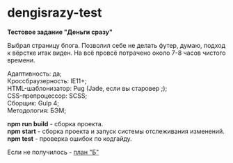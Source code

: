 # dengisrazy-test
<strong>Тестовое задание "Деньги сразу"</strong><br>

Выбрал страницу блога. Позволил себе не делать футер, думаю, подход к вёрстке итак виден. На всё провсё потрачено около 7-8 часов чистого времени.

Адаптивность: да;<br>
Кроссбраузерность: IE11+;<br>
HTML-шаблонизатор: Pug (Jade, если вы старовер ;);<br>
CSS-препроцессор: SCSS;<br>
Сборщик: Gulp 4;<br>
Методология: БЭМ;<br>

<strong>npm run build</strong> - сборка проекта.<br>
<strong>npm start</strong> - сборка проекта и запуск системы отслеживания изменений.<br>
<strong>npm test</strong> - проверка ошибок по кодгайду.<br>

Если не получилось - <a href="https://drive.google.com/file/d/1Ve4sYlPQx4IRFMGcIeUXOPiTmRwj3LN2/view?usp=sharing">план "Б"</a>
